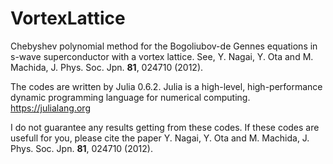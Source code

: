 # VortexLattice
Chebyshev polynomial method for the Bogoliubov-de Gennes equations in s-wave superconductor with a vortex lattice. See, Y. Nagai, Y. Ota and M. Machida, J. Phys. Soc. Jpn. **81**, 024710 (2012).

The codes are written by Julia 0.6.2.
Julia is a high-level, high-performance dynamic programming language for numerical computing.   
https://julialang.org   

I do not guarantee any results getting from these codes. If these codes are usefull for you, please cite the paper Y. Nagai, Y. Ota and M. Machida, J. Phys. Soc. Jpn. **81**, 024710 (2012).
